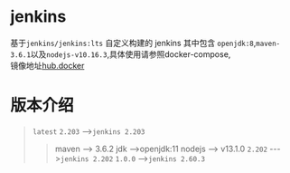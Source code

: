 # jenkins 
基于`jenkins/jenkins:lts` 自定义构建的 jenkins 其中包含 `openjdk:8`,`maven-3.6.1`以及`nodejs-v10.16.3`,具体使用请参照docker-compose,<br>
镜像地址[hub.docker](https://hub.docker.com/r/hb0730/jenkins/tags)
# 版本介绍
 > `latest` `2.203` -->`jenkins 2.203`
  >> maven --> 3.6.2 
  >> jdk -->openjdk:11
  >> nodejs --> v13.1.0
 > `2.202` --->`jenkins 2.202`
 > `1.0.0` -->`jenkins 2.60.3`
 